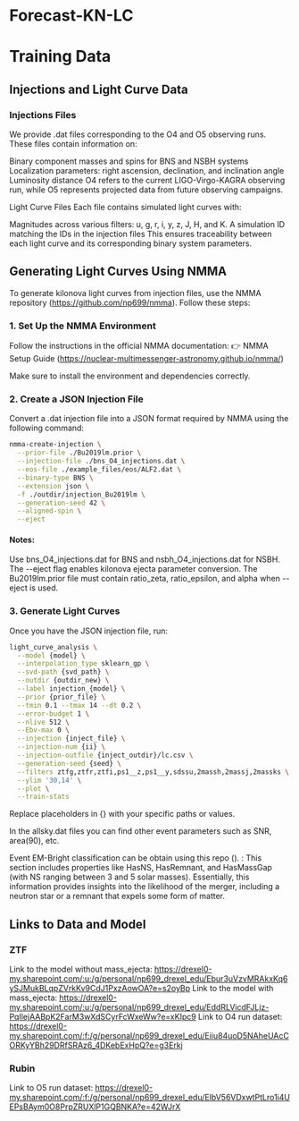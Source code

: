 # Forecast-KN-LC

# Training Data 

## Injections and Light Curve Data

### Injections Files

We provide .dat files corresponding to the O4 and O5 observing runs. These files contain information on:

Binary component masses and spins for BNS and NSBH systems
Localization parameters: right ascension, declination, and inclination angle
Luminosity distance
O4 refers to the current LIGO-Virgo-KAGRA observing run, while O5 represents projected data from future observing campaigns.

Light Curve Files
Each file contains simulated light curves with:

Magnitudes across various filters: u, g, r, i, y, z, J, H, and K.
A simulation ID matching the IDs in the injection files
This ensures traceability between each light curve and its corresponding binary system parameters.

## Generating Light Curves Using NMMA

To generate kilonova light curves from injection files, use the NMMA repository (https://github.com/np699/nmma). Follow these steps:

### 1. Set Up the NMMA Environment
Follow the instructions in the official NMMA documentation:
👉 NMMA Setup Guide (https://nuclear-multimessenger-astronomy.github.io/nmma/)

Make sure to install the environment and dependencies correctly.

### 2. Create a JSON Injection File
Convert a .dat injection file into a JSON format required by NMMA using the following command:

```bash
nmma-create-injection \
  --prior-file ./Bu2019lm.prior \
  --injection-file ./bns_O4_injections.dat \
  --eos-file ./example_files/eos/ALF2.dat \
  --binary-type BNS \
  --extension json \
  -f ./outdir/injection_Bu2019lm \
  --generation-seed 42 \
  --aligned-spin \
  --eject
```

#### Notes:

Use bns_O4_injections.dat for BNS and nsbh_O4_injections.dat for NSBH.
The --eject flag enables kilonova ejecta parameter conversion.
The Bu2019lm.prior file must contain ratio_zeta, ratio_epsilon, and alpha when --eject is used.

### 3. Generate Light Curves
Once you have the JSON injection file, run:

```bash
light_curve_analysis \
  --model {model} \
  --interpolation_type sklearn_gp \
  --svd-path {svd_path} \
  --outdir {outdir_new} \
  --label injection_{model} \
  --prior {prior_file} \
  --tmin 0.1 --tmax 14 --dt 0.2 \
  --error-budget 1 \
  --nlive 512 \
  --Ebv-max 0 \
  --injection {inject_file} \
  --injection-num {ii} \
  --injection-outfile {inject_outdir}/lc.csv \
  --generation-seed {seed} \
  --filters ztfg,ztfr,ztfi,ps1__z,ps1__y,sdssu,2massh,2massj,2massks \
  --ylim '30,14' \
  --plot \
  --train-stats
```

Replace placeholders in {} with your specific paths or values.

In the allsky.dat files you can find other event parameters such as SNR, area(90), etc. 

Event EM-Bright classification can be obtain using this repo (). : This section includes properties like HasNS, HasRemnant, and HasMassGap (with NS ranging between 3 and 5 solar masses). Essentially, this information provides insights into the likelihood of the merger, including a neutron star or a remnant that expels some form of matter.

## Links to Data and Model 
### ZTF
Link to the model without mass_ejecta: https://drexel0-my.sharepoint.com/:u:/g/personal/np699_drexel_edu/Ebur3uVzvMRAkxKq6ySJMukBLqpZVrkKv9CdJ1PxzAowOA?e=s2oyBp
Link to the model with mass_ejecta: https://drexel0-my.sharepoint.com/:u:/g/personal/np699_drexel_edu/EddRLVicdFJLjz-PqIlejAABpK2FarM3wXdSCyrFcWxeWw?e=xKIpc9
Link to O4 run dataset: https://drexel0-my.sharepoint.com/:f:/g/personal/np699_drexel_edu/Eiiu84uoD5NAheUAcCORKyYBh29DRfSRAz6_4DKebExHpQ?e=g3Erkj

### Rubin
Link to O5 run dataset: https://drexel0-my.sharepoint.com/:f:/g/personal/np699_drexel_edu/ElbV56VDxwtPtLro1i4UEPsBAym0O8PrpZRUXlP1GQBNKA?e=42WJrX
